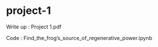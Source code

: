 # project-1





Write up : Project 1.pdf







Code : Find_the_frog’s_source_of_regenerative_power.ipynb
